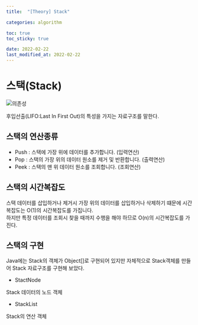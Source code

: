 ```yaml
---
title:  "[Theory] Stack"

categories: algorithm

toc: true
toc_sticky: true

date: 2022-02-22
last_modified_at: 2022-02-22
---
```


# 스택(Stack)

![의존성]({{site.url}}/assets/image/2022-02-22/Stack001.PNG)

후입선출(LIFO:Last In First Out)의 특성을 가지는 자료구조를 말한다.

## 스택의 연산종류

- Push : 스택에 가장 위에 데이터를 추가합니다. (입력연산)
- Pop : 스택의 가장 위의 데이터 원소를 제거 및 반환합니다. (출력연산)
- Peek : 스택의 맨 위 데이터 원소를 조회합니다. (조회연산)

## 스택의 시간복잡도

스택 데이터를 삽입하거나 제거시 가장 위의 데이터를 삽입하거나 삭제하기 떄문에 시간복잡도는 O(1)의 시간복잡도를 가집니다.  
하지만 특정 데이터를 조회시 찾을 때까지 수행을 해야 하므로 O(n)의 시간복잡도를 가진다.

## 스택의 구현

Java에는 Stack의 객체가 Object[]로 구현되어 있지만 자체적으로 Stack객체를 만들어 Stack 자료구조를 구현해 보았다.


- StactNode

Stack 데이터의 노드 객체

<script src="https://gist.github.com/dh37789/1384c4e11141fe3126745ee63aa9ce01.js"></script>

- StackList

Stack의 연산 객체

<script src="https://gist.github.com/dh37789/4427aac45d2a00266b73414ff0bcfc70.js"></script>